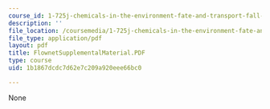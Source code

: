 ```yaml
---
course_id: 1-725j-chemicals-in-the-environment-fate-and-transport-fall-2004
description: ''
file_location: /coursemedia/1-725j-chemicals-in-the-environment-fate-and-transport-fall-2004/1b1867dcdc7d62e7c209a920eee66bc0_FlownetSupplementalMaterial.PDF
file_type: application/pdf
layout: pdf
title: FlownetSupplementalMaterial.PDF
type: course
uid: 1b1867dcdc7d62e7c209a920eee66bc0

---
```

None